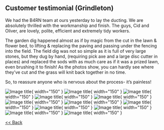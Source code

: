## Customer testimonial (Grindleton)

We had the B4RN team at ours yesterday to lay the ducting. We are absolutely thrilled with the workmanship and finish. The guys, Cid and Oliver, are lovely, polite, efficient and extremely tidy workers.

The garden dig happened almost as if by magic from the cut in the lawn & flower bed, to lifting & replacing the paving and passing under the fencing into the field. The field dig was not so simple as it is full of very large stones, but they dug by hand, (requiring pick axe and a large disc cutter in places) and replaced the sods with as much care as if it was a prized lawn, even brushing it to finish! As the photos show, you can hardly see where they’ve cut and the grass will knit back together in no time.

So, to reassure anyone who is nervous about the process- it’s painless!

![Image title](img/testimonials/1/IMG_4475.jpg){ width="150" }
![Image title](img/testimonials/1/IMG_4476.jpg){ width="150" }
![Image title](img/testimonials/1/IMG_4477.jpg){ width="150" }
![Image title](img/testimonials/1/IMG_4478.jpg){ width="150" }
![Image title](img/testimonials/1/IMG_4479.jpg){ width="150" }
![Image title](img/testimonials/1/IMG_4480.jpg){ width="150" }
![Image title](img/testimonials/1/IMG_4481.jpg){ width="150" }
![Image title](img/testimonials/1/IMG_4483.jpg){ width="150" }
![Image title](img/testimonials/1/IMG_4484.jpg){ width="150" }
![Image title](img/testimonials/1/IMG_4486.jpg){ width="150" }
![Image title](img/testimonials/1/IMG_4489.jpg){ width="150" }
![Image title](img/testimonials/1/IMG_4492.jpg){ width="150" }

[<< Back](docs/installation/)
